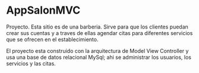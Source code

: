 # AppSalonMVC

Proyecto.
Esta sitio es de una barberia. Sirve para que los clientes puedan crear sus cuentas y a traves de ellas agendar citas para diferentes servicios que se
ofrecen en el establecimiento.  

El proyecto esta construido con la arquitectura de Model View Controller y usa una base de datos relacional MySql; ahi se administrar los usuarios,
los servicios y las citas.
